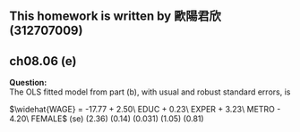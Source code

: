 #
## This homework is written by 歐陽君欣(312707009)
## ch08.06 (e)
**Question:**\
The OLS fitted model from part (b), with usual and robust standard errors, is

$\widehat{WAGE} = -17.77 + 2.50\ EDUC + 0.23\ EXPER + 3.23\ METRO - 4.20\ FEMALE$
  (se)            (2.36)  (0.14)        (0.031)       (1.05)       (0.81) 

